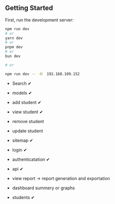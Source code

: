 ## Getting Started

First, run the development server:

```bash
npm run dev
# or
yarn dev
# or
pnpm dev
# or
bun dev

# or

npm run dev -- -H  192.168.109.152
```

- Search ✔
- models ✔
- add student ✔
- view student ✔
- remove student
- update student
- sitemap ✔
- login ✔
- authenticatation ✔
- api ✔

- view report -> report generation and exportation
- dashboard summery or graphs
- students ✔